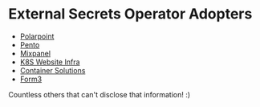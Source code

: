 # External Secrets Operator Adopters

<!-- Add yourself here if you are using ESO in your company or your project! -->

- [Polarpoint](https://www.polarpoint.io/)
- [Pento](https://www.pento.io/)
- [Mixpanel](https://mixpanel.com)
- [K8S Website Infra](https://k8s.io/)
- [Container Solutions](http://container-solutions.com/)
- [Form3](https://www.form3.tech/)


Countless others that can't disclose that information! :)
